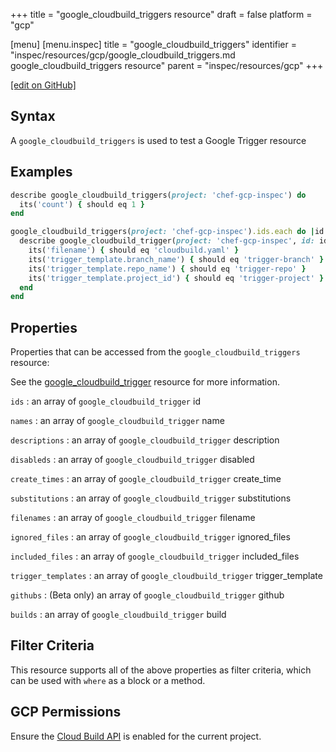 +++
title = "google_cloudbuild_triggers resource"
draft = false
platform = "gcp"

[menu]
  [menu.inspec]
    title = "google_cloudbuild_triggers"
    identifier = "inspec/resources/gcp/google_cloudbuild_triggers.md google_cloudbuild_triggers resource"
    parent = "inspec/resources/gcp"
+++

[\[edit on GitHub\]](https://github.com/inspec/inspec-gcp/blob/master/docs/resources/google_cloudbuild_triggers.md)

## Syntax

A `google_cloudbuild_triggers` is used to test a Google Trigger resource

## Examples

```ruby
describe google_cloudbuild_triggers(project: 'chef-gcp-inspec') do
  its('count') { should eq 1 }
end

google_cloudbuild_triggers(project: 'chef-gcp-inspec').ids.each do |id|
  describe google_cloudbuild_trigger(project: 'chef-gcp-inspec', id: id) do
    its('filename') { should eq 'cloudbuild.yaml' }
    its('trigger_template.branch_name') { should eq 'trigger-branch' }
    its('trigger_template.repo_name') { should eq 'trigger-repo' }
    its('trigger_template.project_id') { should eq 'trigger-project' }
  end
end
```

## Properties

Properties that can be accessed from the `google_cloudbuild_triggers` resource:

See the [google_cloudbuild_trigger](/inspec/resources/google_cloudbuild_trigger/#properties) resource for more information.

`ids`
: an array of `google_cloudbuild_trigger` id

`names`
: an array of `google_cloudbuild_trigger` name

`descriptions`
: an array of `google_cloudbuild_trigger` description

`disableds`
: an array of `google_cloudbuild_trigger` disabled

`create_times`
: an array of `google_cloudbuild_trigger` create_time

`substitutions`
: an array of `google_cloudbuild_trigger` substitutions

`filenames`
: an array of `google_cloudbuild_trigger` filename

`ignored_files`
: an array of `google_cloudbuild_trigger` ignored_files

`included_files`
: an array of `google_cloudbuild_trigger` included_files

`trigger_templates`
: an array of `google_cloudbuild_trigger` trigger_template

`githubs`
: (Beta only) an array of `google_cloudbuild_trigger` github

`builds`
: an array of `google_cloudbuild_trigger` build

## Filter Criteria

This resource supports all of the above properties as filter criteria, which can be used
with `where` as a block or a method.

## GCP Permissions

Ensure the [Cloud Build API](https://console.cloud.google.com/apis/library/cloudbuild.googleapis.com/) is enabled for the current project.
